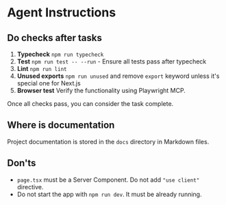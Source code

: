 # Agent Instructions

## Do checks after tasks

1. **Typecheck** `npm run typecheck`
1. **Test** `npm run test -- --run` - Ensure all tests pass after typecheck
1. **Lint** `npm run lint`
1. **Unused exports** `npm run unused` and remove `export` keyword unless it's special one for Next.js
1. **Browser test** Verify the functionality using Playwright MCP.

Once all checks pass, you can consider the task complete.

## Where is documentation

Project documentation is stored in the `docs` directory in Markdown files.

## Don'ts

- `page.tsx` must be a Server Component. Do not add `"use client"` directive.
- Do not start the app with `npm run dev`. It must be already running.

